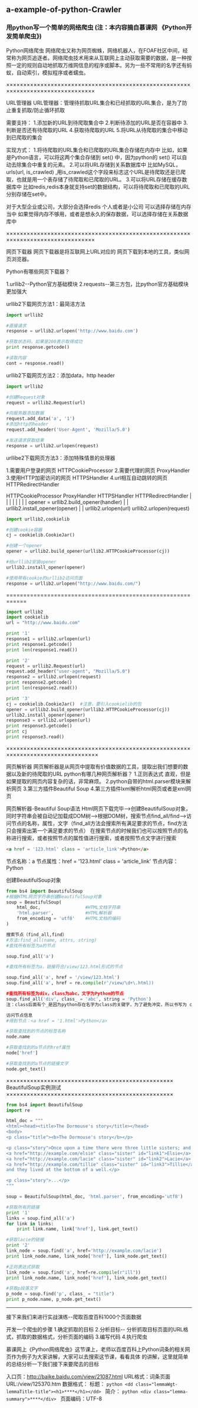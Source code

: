 ## a-example-of-python-Crawler

### 用python写一个简单的网络爬虫 (注：本内容摘自慕课网   《Python开发简单爬虫》)

Python网络爬虫
网络爬虫又称为网页蜘蛛，网络机器人，在FOAF社区中间，经常称为网页追逐者。网络爬虫技术用来从互联网上主动获取需要的数据，是一种按照一定的规则自动地抓取万维网信息的程序或脚本。另为一些不常用的名字还有蚂蚁，自动索引，模拟程序或者蠕虫。

××××××××××××××××××××××××××××××××××××××××××××××××××××××××××××××××××××××××××××××××


URL管理器
URL管理器：管理待抓取URL集合和已经抓取的URL集合，是为了防止重复抓取/防止循环抓取

需要支持：
1.添加新的URL到待爬取集合中
2.判断待添加的URL是否在容器中
3.判断是否还有待爬取的URL
4.获取待爬取的URL
5.将URL从待爬取的集合中移动到已爬取的集合

实现方式：
1.将待爬取的URL集合和已爬取的URL集合存储在内存中
  比如，如果是Python语言，可以将这两个集合存储到  set() 中，因为python的 set() 可以自动去除集合中重复的元素。
2.可以将URL存储到关系数据库中
  比如MySQL，  urls(url, is_crawled)   ,用is_crawled这个字段来标志这个URL是待爬取还是已爬取，也就是用一个表存储了待爬取和已爬取的URL。
3.可以将URL存储在缓存数据库中
  比如redis,redis本身就支持set的数据结构，可以将待爬取和已爬取的URL分别存储在set中。

对于大型企业或公司，大部分会选择redis
个人或者是小公司 可以选择存储在内存当中
如果觉得内存不够用，或者是想永久的保存数据，可以选择存储在关系数据库中


××××××××××××××××××××××××××××××××××××××××××××××××××××××××××××××××××××××××××××××××

网页下载器
网页下载器是将互联网上URL对应的 网页下载到本地的工具，类似网页浏览器。

Python有哪些网页下载器？

1.urllib2--Python官方基础模块
2.requests--第三方包，比python官方基础模块更加强大


urllib2下载网页方法1：最简洁方法

```python
import urllib2

#直接请求
response = urllib2.urlopen('http://www.baidu.com')

#获取状态码，如果是200表示取得成功
print response.getcode()

#读取内容
cont = response.read()
```

urllib2下载网页方法2：添加data，http header

```python
import urllib2

#创建Request对象
request = urllib2.Request(url)

#向服务器添加数据
request.add_data('a', '1')
#添加http的header
request.add_header('User-Agent', 'Mozilla/5.0')

#发送请求获取结果
response = urllib2.urlopen(request)
```

urllibe2下载网页方法3：添加特殊情景的处理器

1.需要用户登录的网页  HTTPCookieProcessor
2.需要代理的网页  ProxyHandler
3.使用HTTP加密访问的网页  HTTPSHandler
4.url相互自动跳转的网页   HTTPRedirectHandler


HTTPCookieProcessor  ProxyHandler  HTTPSHandler HTTPRedirectHandler
        |                 |             |              |
        |                 |             |              |
                  opener = urllib2.build_opener(handler)
                                  |
                                  |
                     urllib2.install_opener(opener)
                                  |
                                  |
                         urllib2.urlopen(url)
                       urllib2.urlopen(request)

```python
import urllib2,cookielib

#创建cookie容器
cj = cookielib.CookieJar()

#创建一个opener
opener = urllib2.build_opener(urllib2.HTTPCookieProcessor(cj))

#给urllib2安装opener
urllib2.install_opener(opener)

#使用带有cookie的urllib2访问页面
response = urllib2.urlopen("http://www.baidu.com/")
```
============================================================

```python
import urllib2
import cookielib
url = "http://www.baidu.com"

print '1'
response1 = urllib2.urlopen(url)
print response1.getcode()
print len(response1.read())

print '2'
request = urllib2.Request(url)
request.add_header("user-agent", "Mozilla/5.0")
response2 = urllib2.urlopen(request)
print response2.getcode()
print len(response2.read())

print '3'
cj = cookielib.CookieJar()  #注意，要引入cookielib的包
opener = urllib2.build_opener(urllib2.HTTPCookieProcessor(cj))
urllib2.install_opener(opener)
response3 = urllib2.urlopen(url)
print response3.getcode()
print cj
print response3.read()
```

×××××××××××××××××××××××××××××××××××××××××××××××××××××××××××××××××××××××××××××××××

网页解析器
网页解析器是从网页中提取有价值数据的工具，提取出我们想要的数据以及新的待爬取的URL
python有哪几种网页解析器？
1.正则表达式  直观，但是如果提取的网页内容复杂的话，非常麻烦。
2.python自带的html.parser模块来解析网页
3.第三方插件Beautiful Soup
4.第三方插件lxml解析html网页或者是xml网页

网页解析器-Beautiful Soup语法
Html网页下载完毕——>创建BeautifulSoup对象，同时字符串会被自动记加载成DOM树——>根据DOM树，搜索节点find_all/find——>访问节点的名称，属性，文字（find_all方法会搜索所有满足要求的节点，find方法只会搜索出第一个满足要求的节点）
在搜索节点的时候我们也可以按照节点的名称进行搜索，或者按照节点的属性值进行搜索，或者按照节点文字进行搜索
```html
<a href = '123.html' class = 'article_link'>Python</a>
```
节点名称：a
节点属性：href = '123.html'   class = 'article_link'
节点内容：Python

创建BeautifulSoup对象

```python
from bs4 import BeautifulSoup
#根据HTML网页字符串创建BeautifulSoup对象
soup = BeautifulSoup(
    html_doc,                 #HTML文档字符串
    'html.parser',            #HTML解析器
    from_encoding = 'utf8'    #HTML文档的编码
)

搜索节点（find_all,find）
#方法:find_all(name, attrs, string)
#查找所有标签为a的节点

soup.find_all('a')

#查找所有标签为a，链接符合/view/123.html形式的节点

soup.find_all('a', href = '/view/123.html')
soup.find_all('a', href = re.compile(r'/view/\d+\.html))

#查找所有标签为div，class为abc，文字为Python的节点
soup.find_all('div', class_ = 'abc', string = 'Python')
注：class后面有个_是因为python存在名字为class的关键字，为了避免冲突，所以书写为 class_

访问节点信息
#得到节点：<a href = '1.html'>Python</a>

#获取查找到的节点的标签名称
node.name

#获取查找到的a节点的href属性
node['href']

#获取查找到的a节点的链接文字
node.get_text()
```

×××××××××××××××××××××××××××××××××××××××××××××××××
BeautifulSoup实例测试
×××××××××××××××××××××××××××××××××××××××××××××××××

```python
from bs4 import BeautifulSoup
import re

html_doc = """
<html><head><title>The Dormouse's story</title></head>
<body>
<p class="title"><b>The Dormouse's story</b></p>

<p class="story">Once upon a time there were three little sisters; and their names were
<a href="http://example.com/elsie" class="sister" id="link1">Elsie</a>,
<a href="http://example.com/lacie" class="sister" id="link2">Lacie</a> and
<a href="http://example.com/tillie" class="sister" id="link3">Tillie</a>;
and they lived at the bottom of a well.</p>

<p class="story">...</p>
"""

soup = BeautifulSoup(html_doc, 'html.parser', from_encoding='utf8')

#获取所有的链接
print '1'
links = soup.find_all('a')
for link in links:
    print link.name, link['href'], link.get_text()

#获取lacie的链接
print '2'
link_node = soup.find('a', href='http://example.com/lacie')
print link_node.name, link_node['href'], link_node.get_text()

#正则表达式获取
link_node = soup.find('a', href=re.compile(r"ill"))
print link_node.name, link_node['href'], link_node.get_text()

#获取p段落文字
p_node = soup.find('p', class_ = "title")
print p_node.name, p_node.get_text()
```

***************************************************************************
接下来我们来进行实战演练--爬取百度百科1000个页面数据

开发一个爬虫的步骤
1.确定抓取的目标
2.分析目标--  分析抓取目标页面的URL格式，抓取的数据格式，分析页面的编码
3.编写代码
4.执行爬虫

慕课网上《Python网络爬虫》这节课上，老师以百度百科上Python词条的相关网页作为例子为大家讲解，大家可以去搜索这节课，看看具体 
的讲解，这里就简单的总结分析一下我们接下来要爬去的目标

入口页：http://baike.baidu.com/view/21087.html
URL格式：词条页面URL:/view/125370.htm
数据格式：
    标题：
    ```python
    <dd class="lemmaWgt-lemmaTitle-title"><h1>****</h1></dd>
    ```
    简介：
    ```python
    <div class="lemma-summary">****</div>
    ```
页面编码：UTF-8
